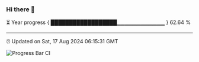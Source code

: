 ### Hi there 👋

⏳ Year progress { ██████████████████▁▁▁▁▁▁▁▁▁▁▁▁ } 62.64 %

---

⏰ Updated on Sat, 17 Aug 2024 06:15:31 GMT

![Progress Bar CI](https://github.com/liununu/liununu/workflows/Progress%20Bar%20CI/badge.svg)
